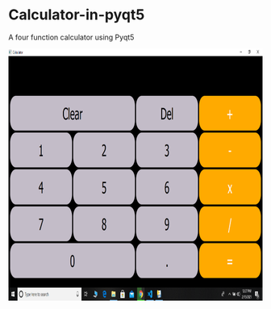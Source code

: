 # Calculator-in-pyqt5
A four function calculator using Pyqt5

<img src="https://github.com/addddd123/Calculator-in-pyqt5/blob/main/img.png" alt="Smiley face" height="500" width="720">
